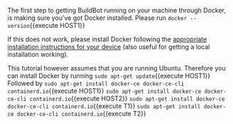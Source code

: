 The first step to getting BuildBot running on your machine through Docker, is making sure you've got Docker installed. 
Please run  `docker --version`{{execute HOST1}}

If this does not work, please install Docker following the [appropriate installation instructions for your device](https://docs.docker.com/install/) (also useful for getting a local installation working).

This tutorial however assumes that you are running Ubuntu. Therefore you can install Docker by running `sudo apt-get update`{{execute HOST1}}
Followed by `sudo apt-get install docker-ce docker-ce-cli containerd.io`{{execute HOST1}}
`sudo apt-get install docker-ce docker-ce-cli containerd.io`{{execute HOST2}}
`sudo apt-get install docker-ce docker-ce-cli containerd.io`{{execute T1}}
`sudo apt-get install docker-ce docker-ce-cli containerd.io`{{execute T2}}
